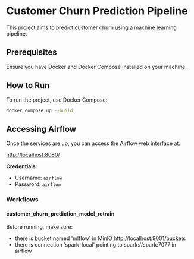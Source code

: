# Customer Churn Prediction Pipeline

This project aims to predict customer churn using a machine learning pipeline.

## Prerequisites

Ensure you have Docker and Docker Compose installed on your machine.

## How to Run

To run the project, use Docker Compose:

```sh
docker compose up --build
```

## Accessing Airflow

Once the services are up, you can access the Airflow web interface at:

[http://localhost:8080/](http://localhost:8080/)

**Credentials:**
- Username: `airflow`
- Password: `airflow`

### Workflows

#### customer_churn_prediction_model_retrain
Before running, make sure:
- there is bucket named 'mlflow' in MinIO [http://localhost:9001/buckets](http://localhost:9001/buckets)
- there is connection 'spark_local' pointing to spark://spark:7077 in airflow


